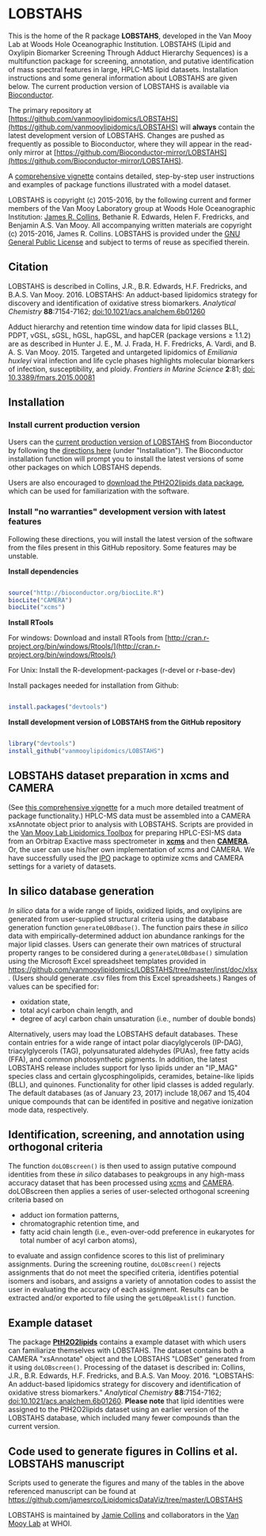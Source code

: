 # LOBSTAHS

This is the home of the R package **LOBSTAHS**, developed in the Van Mooy Lab at Woods Hole Oceanographic Institution. LOBSTAHS (Lipid and Oxylipin Biomarker Screening Through Adduct Hierarchy Sequences) is a multifunction package for screening, annotation, and putative identification of mass spectral features in large, HPLC-MS lipid datasets. Installation instructions and some general information about LOBSTAHS are given below. The current production version of LOBSTAHS is available via [Bioconductor](http://bioconductor.org/packages/3.4/bioc/html/LOBSTAHS.html).

The primary repository at [https://github.com/vanmooylipidomics/LOBSTAHS](https://github.com/vanmooylipidomics/LOBSTAHS) will **always** contain the latest development version of LOBSTAHS. Changes are pushed as frequently as possible to Bioconductor, where they will appear in the read-only mirror at [https://github.com/Bioconductor-mirror/LOBSTAHS](https://github.com/Bioconductor-mirror/LOBSTAHS).

A [comprehensive vignette](https://github.com/vanmooylipidomics/LOBSTAHS/blob/master/vignettes/LOBSTAHS.Rmd) contains detailed, step-by-step user instructions and examples of package functions illustrated with a model dataset. 

LOBSTAHS is copyright (c) 2015-2016, by the following current and former members of the Van Mooy Laboratory group at Woods Hole Oceanographic Institution: [James R. Collins](http://jamesrco.github.io), Bethanie R. Edwards, Helen F. Fredricks, and Benjamin A.S. Van Mooy. All accompanying written materials are copyright (c) 2015-2016, James R. Collins. LOBSTAHS is provided under the [GNU General Public License](https://github.com/vanmooylipidomics/LOBSTAHS/blob/master/LICENSE) and subject to terms of reuse as specified therein.

<h2>Citation</h2>

LOBSTAHS is described in Collins, J.R., B.R. Edwards, H.F. Fredricks, and B.A.S. Van Mooy. 2016. LOBSTAHS: An adduct-based lipidomics strategy for discovery and identification of oxidative stress biomarkers. *Analytical Chemistry* **88**:7154-7162; [doi:10.1021/acs.analchem.6b01260](http://dx.doi.org/10.1021/acs.analchem.6b01260)

Adduct hierarchy and retention time window data for lipid classes BLL, PDPT, vGSL, sGSL, hGSL, hapGSL, and hapCER (package versions ≥ 1.1.2) are as described in Hunter J. E., M. J. Frada, H. F. Fredricks, A. Vardi, and B. A. S. Van Mooy. 2015. Targeted and untargeted lipidomics of *Emiliania huxleyi* viral infection and life cycle phases highlights molecular biomarkers of infection, susceptibility, and ploidy. *Frontiers in Marine Science* **2**:81; [doi: 10.3389/fmars.2015.00081](http://dx.doi.org/10.3389/fmars.2015.00081)

<h2>Installation</h2>

<h3>Install current production version</h3>

Users can the [current production version of LOBSTAHS](http://bioconductor.org/packages/3.4/bioc/html/LOBSTAHS.html) from Bioconductor by following the [directions here](http://bioconductor.org/packages/3.4/bioc/html/LOBSTAHS.html) (under "Installation"). The Bioconductor installation function will prompt you to install the latest versions of some other packages on which LOBSTAHS depends.

Users are also encouraged to [download the PtH2O2lipids data package](http://bioconductor.org/packages/3.4/data/experiment/html/PtH2O2lipids.html), which can be used for familiarization with the software.

<h3>Install "no warranties" development version with latest features</h3>

Following these directions, you will install the latest version of the software from the files present in this GitHub repository. Some features may be unstable.

**Install dependencies**

```R

source("http://bioconductor.org/biocLite.R")
biocLite("CAMERA")
biocLite("xcms")

```

**Install RTools**

For windows:
Download and install RTools from [http://cran.r-project.org/bin/windows/Rtools/](http://cran.r-project.org/bin/windows/Rtools/)

For Unix:
Install the R-development-packages (r-devel or r-base-dev)

Install packages needed for installation from Github:

```R

install.packages("devtools")

```

**Install development version of LOBSTAHS from the GitHub repository**

```R

library("devtools")
install_github("vanmooylipidomics/LOBSTAHS") 

```

<h2>LOBSTAHS dataset preparation in xcms and CAMERA</h2>

(See [this comprehensive vignette](https://github.com/vanmooylipidomics/LOBSTAHS/blob/master/vignettes/LOBSTAHS.Rmd) for a much more detailed treatment of package functionality.) HPLC-MS data must be assembled into a CAMERA xsAnnotate object prior to analysis with LOBSTAHS. Scripts are provided in the [Van Mooy Lab Lipidomics Toolbox](https://github.com/vanmooylipidomics/LipidomicsToolbox) for preparing HPLC-ESI-MS data from an Orbitrap Exactive mass spectrometer in [**xcms**](https://bioconductor.org/packages/release/bioc/html/CAMERA.html) and then [**CAMERA**](https://bioconductor.org/packages/release/bioc/html/CAMERA.html). Or, the user can use his/her own implementation of xcms and CAMERA. We have successfully used the [IPO](https://github.com/glibiseller/IPO/) package to optimize xcms and CAMERA settings for a variety of datasets.

<h2>In silico database generation</h2>

*In silico* data for a wide range of lipids, oxidized lipids, and oxylipins are generated from user-supplied structural criteria using the database generation function `generateLOBdbase()`. The function pairs these *in silico* data with empirically-determined adduct ion abundance rankings for the major lipid classes. Users can generate their own matrices of structural property ranges to be considered during a `generateLOBdbase()` simulation using the Microsoft Excel spreadsheet templates provided in https://github.com/vanmooylipidomics/LOBSTAHS/tree/master/inst/doc/xlsx. (Users should generate .csv files from this Excel spreadsheets.) Ranges of values can be specified for: 

   * oxidation state,
   * total acyl carbon chain length, and
   * degree of acyl carbon chain unsaturation (i.e., number of double bonds)

Alternatively, users may load the LOBSTAHS default databases. These contain entries for a wide range of intact polar diacylglycerols (IP-DAG), triacylglycerols (TAG), polyunsaturated aldehydes (PUAs), free fatty acids (FFA), and common photosynthetic pigments. In addition, the latest LOBSTAHS release includes support for lyso lipids under an "IP_MAG" species class and certain glycosphingolipids, ceramides, betaine-like lipids (BLL), and quinones. Functionality for other lipid classes is added regularly. The default databases (as of January 23, 2017) include 18,067 and 15,404 unique compounds that can be identifed in positive and negative ionization mode data, respectively. 

<h2>Identification, screening, and annotation using orthogonal criteria</h2> 

The function `doLOBscreen()` is then used to assign putative compound identities from these *in silico* databases to peakgroups in any high-mass accuracy dataset that has been processed using [xcms](https://bioconductor.org/packages/release/bioc/html/CAMERA.html) and [CAMERA](https://bioconductor.org/packages/release/bioc/html/CAMERA.html). doLOBscreen then applies a series of user-selected orthogonal screening criteria based on

   * adduct ion formation patterns,
   * chromatographic retention time, and
   * fatty acid chain length (i.e., even-over-odd preference in eukaryotes for total number of acyl carbon atoms),

to evaluate and assign confidence scores to this list of preliminary assignments. During the screening routine, `doLOBscreen()` rejects assignments that do not meet the specified criteria, identifies potential isomers and isobars, and assigns a variety of annotation codes to assist the user in evaluating the accuracy of each assignment. Results can be extracted and/or exported to file using the `getLOBpeaklist()` function.

<h2>Example dataset</h2> 

The package [**PtH2O2lipids**](https://github.com/vanmooylipidomics/PtH2O2lipids/) contains a example dataset with which users can familiarize themselves with LOBSTAHS. The dataset contains both a CAMERA "xsAnnotate" object and the LOBSTAHS "LOBSet" generated from it using `doLOBscreen()`. Processing of the dataset is described in: Collins, J.R., B.R. Edwards, H.F. Fredricks, and B.A.S. Van Mooy. 2016. "LOBSTAHS: An adduct-based lipidomics strategy for discovery and identification of oxidative stress biomarkers." *Analytical Chemistry* **88**:7154-7162; [doi:10.1021/acs.analchem.6b01260](http://dx.doi.org/10.1021/acs.analchem.6b01260). **Please note** that lipid identities were assigned to the PtH2O2lipids dataset using an earlier version of the LOBSTAHS database, which included many fewer compounds than the current version.

<h2>Code used to generate figures in Collins et al. LOBSTAHS manuscript</h2>

Scripts used to generate the figures and many of the tables in the above referenced manuscript can be found at https://github.com/jamesrco/LipidomicsDataViz/tree/master/LOBSTAHS

LOBSTAHS is maintained by [Jamie Collins](https://jamesrco.github.io) and collaborators in the [Van Mooy Lab](https://github.com/vanmooylipidomics) at WHOI.
